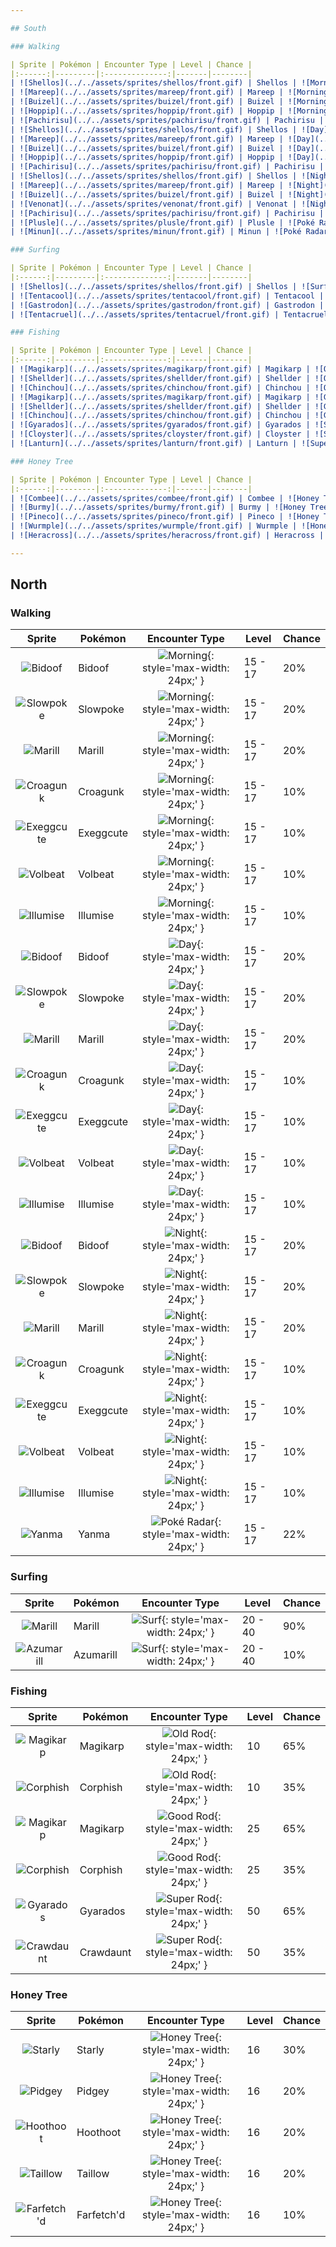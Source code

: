 ```yaml
---

## South

### Walking

| Sprite | Pokémon | Encounter Type | Level | Chance |
|:------:|---------|:--------------:|-------|--------|
| ![Shellos](../../assets/sprites/shellos/front.gif) | Shellos | ![Morning](../../assets/encounter_types/morning.png "Morning"){: style='max-width: 24px;' } | 11 - 13 | 30% |
| ![Mareep](../../assets/sprites/mareep/front.gif) | Mareep | ![Morning](../../assets/encounter_types/morning.png "Morning"){: style='max-width: 24px;' } | 11 - 13 | 20% |
| ![Buizel](../../assets/sprites/buizel/front.gif) | Buizel | ![Morning](../../assets/encounter_types/morning.png "Morning"){: style='max-width: 24px;' } | 11 - 13 | 20% |
| ![Hoppip](../../assets/sprites/hoppip/front.gif) | Hoppip | ![Morning](../../assets/encounter_types/morning.png "Morning"){: style='max-width: 24px;' } | 11 - 13 | 20% |
| ![Pachirisu](../../assets/sprites/pachirisu/front.gif) | Pachirisu | ![Morning](../../assets/encounter_types/morning.png "Morning"){: style='max-width: 24px;' } | 11 - 13 | 10% |
| ![Shellos](../../assets/sprites/shellos/front.gif) | Shellos | ![Day](../../assets/encounter_types/day.png "Day"){: style='max-width: 24px;' } | 11 - 13 | 30% |
| ![Mareep](../../assets/sprites/mareep/front.gif) | Mareep | ![Day](../../assets/encounter_types/day.png "Day"){: style='max-width: 24px;' } | 11 - 13 | 20% |
| ![Buizel](../../assets/sprites/buizel/front.gif) | Buizel | ![Day](../../assets/encounter_types/day.png "Day"){: style='max-width: 24px;' } | 11 - 13 | 20% |
| ![Hoppip](../../assets/sprites/hoppip/front.gif) | Hoppip | ![Day](../../assets/encounter_types/day.png "Day"){: style='max-width: 24px;' } | 11 - 13 | 20% |
| ![Pachirisu](../../assets/sprites/pachirisu/front.gif) | Pachirisu | ![Day](../../assets/encounter_types/day.png "Day"){: style='max-width: 24px;' } | 11 - 13 | 10% |
| ![Shellos](../../assets/sprites/shellos/front.gif) | Shellos | ![Night](../../assets/encounter_types/night.png "Night"){: style='max-width: 24px;' } | 11 - 13 | 30% |
| ![Mareep](../../assets/sprites/mareep/front.gif) | Mareep | ![Night](../../assets/encounter_types/night.png "Night"){: style='max-width: 24px;' } | 11 - 13 | 20% |
| ![Buizel](../../assets/sprites/buizel/front.gif) | Buizel | ![Night](../../assets/encounter_types/night.png "Night"){: style='max-width: 24px;' } | 11 - 13 | 20% |
| ![Venonat](../../assets/sprites/venonat/front.gif) | Venonat | ![Night](../../assets/encounter_types/night.png "Night"){: style='max-width: 24px;' } | 11 - 13 | 20% |
| ![Pachirisu](../../assets/sprites/pachirisu/front.gif) | Pachirisu | ![Night](../../assets/encounter_types/night.png "Night"){: style='max-width: 24px;' } | 11 - 13 | 10% |
| ![Plusle](../../assets/sprites/plusle/front.gif) | Plusle | ![Poké Radar](../../assets/encounter_types/poke_radar.png "Poké Radar"){: style='max-width: 24px;' } | 11 - 13 | 11% |
| ![Minun](../../assets/sprites/minun/front.gif) | Minun | ![Poké Radar](../../assets/encounter_types/poke_radar.png "Poké Radar"){: style='max-width: 24px;' } | 11 - 13 | 11% |

### Surfing

| Sprite | Pokémon | Encounter Type | Level | Chance |
|:------:|---------|:--------------:|-------|--------|
| ![Shellos](../../assets/sprites/shellos/front.gif) | Shellos | ![Surf](../../assets/encounter_types/surf.png "Surf"){: style='max-width: 24px;' } | 20 - 40 | 60% |
| ![Tentacool](../../assets/sprites/tentacool/front.gif) | Tentacool | ![Surf](../../assets/encounter_types/surf.png "Surf"){: style='max-width: 24px;' } | 20 - 40 | 30% |
| ![Gastrodon](../../assets/sprites/gastrodon/front.gif) | Gastrodon | ![Surf](../../assets/encounter_types/surf.png "Surf"){: style='max-width: 24px;' } | 20 - 40 | 5% |
| ![Tentacruel](../../assets/sprites/tentacruel/front.gif) | Tentacruel | ![Surf](../../assets/encounter_types/surf.png "Surf"){: style='max-width: 24px;' } | 20 - 40 | 5% |

### Fishing

| Sprite | Pokémon | Encounter Type | Level | Chance |
|:------:|---------|:--------------:|-------|--------|
| ![Magikarp](../../assets/sprites/magikarp/front.gif) | Magikarp | ![Old Rod](../../assets/encounter_types/old_rod.png "Old Rod"){: style='max-width: 24px;' } | 10 | 60% |
| ![Shellder](../../assets/sprites/shellder/front.gif) | Shellder | ![Old Rod](../../assets/encounter_types/old_rod.png "Old Rod"){: style='max-width: 24px;' } | 10 | 30% |
| ![Chinchou](../../assets/sprites/chinchou/front.gif) | Chinchou | ![Old Rod](../../assets/encounter_types/old_rod.png "Old Rod"){: style='max-width: 24px;' } | 10 | 10% |
| ![Magikarp](../../assets/sprites/magikarp/front.gif) | Magikarp | ![Good Rod](../../assets/encounter_types/good_rod.png "Good Rod"){: style='max-width: 24px;' } | 25 | 60% |
| ![Shellder](../../assets/sprites/shellder/front.gif) | Shellder | ![Good Rod](../../assets/encounter_types/good_rod.png "Good Rod"){: style='max-width: 24px;' } | 25 | 30% |
| ![Chinchou](../../assets/sprites/chinchou/front.gif) | Chinchou | ![Good Rod](../../assets/encounter_types/good_rod.png "Good Rod"){: style='max-width: 24px;' } | 25 | 10% |
| ![Gyarados](../../assets/sprites/gyarados/front.gif) | Gyarados | ![Super Rod](../../assets/encounter_types/super_rod.png "Super Rod"){: style='max-width: 24px;' } | 50 | 60% |
| ![Cloyster](../../assets/sprites/cloyster/front.gif) | Cloyster | ![Super Rod](../../assets/encounter_types/super_rod.png "Super Rod"){: style='max-width: 24px;' } | 50 | 30% |
| ![Lanturn](../../assets/sprites/lanturn/front.gif) | Lanturn | ![Super Rod](../../assets/encounter_types/super_rod.png "Super Rod"){: style='max-width: 24px;' } | 50 | 10% |

### Honey Tree

| Sprite | Pokémon | Encounter Type | Level | Chance |
|:------:|---------|:--------------:|-------|--------|
| ![Combee](../../assets/sprites/combee/front.gif) | Combee | ![Honey Tree](../../assets/encounter_types/honey_tree.png "Honey Tree"){: style='max-width: 24px;' } | 12 | 30% |
| ![Burmy](../../assets/sprites/burmy/front.gif) | Burmy | ![Honey Tree](../../assets/encounter_types/honey_tree.png "Honey Tree"){: style='max-width: 24px;' } | 12 | 20% |
| ![Pineco](../../assets/sprites/pineco/front.gif) | Pineco | ![Honey Tree](../../assets/encounter_types/honey_tree.png "Honey Tree"){: style='max-width: 24px;' } | 12 | 20% |
| ![Wurmple](../../assets/sprites/wurmple/front.gif) | Wurmple | ![Honey Tree](../../assets/encounter_types/honey_tree.png "Honey Tree"){: style='max-width: 24px;' } | 12 | 20% |
| ![Heracross](../../assets/sprites/heracross/front.gif) | Heracross | ![Honey Tree](../../assets/encounter_types/honey_tree.png "Honey Tree"){: style='max-width: 24px;' } | 12 | 10% |

---
```


## North

### Walking

| Sprite | Pokémon | Encounter Type | Level | Chance |
|:------:|---------|:--------------:|-------|--------|
| ![Bidoof](../../assets/sprites/bidoof/front.gif) | Bidoof | ![Morning](../../assets/encounter_types/morning.png "Morning"){: style='max-width: 24px;' } | 15 - 17 | 20% |
| ![Slowpoke](../../assets/sprites/slowpoke/front.gif) | Slowpoke | ![Morning](../../assets/encounter_types/morning.png "Morning"){: style='max-width: 24px;' } | 15 - 17 | 20% |
| ![Marill](../../assets/sprites/marill/front.gif) | Marill | ![Morning](../../assets/encounter_types/morning.png "Morning"){: style='max-width: 24px;' } | 15 - 17 | 20% |
| ![Croagunk](../../assets/sprites/croagunk/front.gif) | Croagunk | ![Morning](../../assets/encounter_types/morning.png "Morning"){: style='max-width: 24px;' } | 15 - 17 | 10% |
| ![Exeggcute](../../assets/sprites/exeggcute/front.gif) | Exeggcute | ![Morning](../../assets/encounter_types/morning.png "Morning"){: style='max-width: 24px;' } | 15 - 17 | 10% |
| ![Volbeat](../../assets/sprites/volbeat/front.gif) | Volbeat | ![Morning](../../assets/encounter_types/morning.png "Morning"){: style='max-width: 24px;' } | 15 - 17 | 10% |
| ![Illumise](../../assets/sprites/illumise/front.gif) | Illumise | ![Morning](../../assets/encounter_types/morning.png "Morning"){: style='max-width: 24px;' } | 15 - 17 | 10% |
| ![Bidoof](../../assets/sprites/bidoof/front.gif) | Bidoof | ![Day](../../assets/encounter_types/day.png "Day"){: style='max-width: 24px;' } | 15 - 17 | 20% |
| ![Slowpoke](../../assets/sprites/slowpoke/front.gif) | Slowpoke | ![Day](../../assets/encounter_types/day.png "Day"){: style='max-width: 24px;' } | 15 - 17 | 20% |
| ![Marill](../../assets/sprites/marill/front.gif) | Marill | ![Day](../../assets/encounter_types/day.png "Day"){: style='max-width: 24px;' } | 15 - 17 | 20% |
| ![Croagunk](../../assets/sprites/croagunk/front.gif) | Croagunk | ![Day](../../assets/encounter_types/day.png "Day"){: style='max-width: 24px;' } | 15 - 17 | 10% |
| ![Exeggcute](../../assets/sprites/exeggcute/front.gif) | Exeggcute | ![Day](../../assets/encounter_types/day.png "Day"){: style='max-width: 24px;' } | 15 - 17 | 10% |
| ![Volbeat](../../assets/sprites/volbeat/front.gif) | Volbeat | ![Day](../../assets/encounter_types/day.png "Day"){: style='max-width: 24px;' } | 15 - 17 | 10% |
| ![Illumise](../../assets/sprites/illumise/front.gif) | Illumise | ![Day](../../assets/encounter_types/day.png "Day"){: style='max-width: 24px;' } | 15 - 17 | 10% |
| ![Bidoof](../../assets/sprites/bidoof/front.gif) | Bidoof | ![Night](../../assets/encounter_types/night.png "Night"){: style='max-width: 24px;' } | 15 - 17 | 20% |
| ![Slowpoke](../../assets/sprites/slowpoke/front.gif) | Slowpoke | ![Night](../../assets/encounter_types/night.png "Night"){: style='max-width: 24px;' } | 15 - 17 | 20% |
| ![Marill](../../assets/sprites/marill/front.gif) | Marill | ![Night](../../assets/encounter_types/night.png "Night"){: style='max-width: 24px;' } | 15 - 17 | 20% |
| ![Croagunk](../../assets/sprites/croagunk/front.gif) | Croagunk | ![Night](../../assets/encounter_types/night.png "Night"){: style='max-width: 24px;' } | 15 - 17 | 10% |
| ![Exeggcute](../../assets/sprites/exeggcute/front.gif) | Exeggcute | ![Night](../../assets/encounter_types/night.png "Night"){: style='max-width: 24px;' } | 15 - 17 | 10% |
| ![Volbeat](../../assets/sprites/volbeat/front.gif) | Volbeat | ![Night](../../assets/encounter_types/night.png "Night"){: style='max-width: 24px;' } | 15 - 17 | 10% |
| ![Illumise](../../assets/sprites/illumise/front.gif) | Illumise | ![Night](../../assets/encounter_types/night.png "Night"){: style='max-width: 24px;' } | 15 - 17 | 10% |
| ![Yanma](../../assets/sprites/yanma/front.gif) | Yanma | ![Poké Radar](../../assets/encounter_types/poke_radar.png "Poké Radar"){: style='max-width: 24px;' } | 15 - 17 | 22% |

### Surfing

| Sprite | Pokémon | Encounter Type | Level | Chance |
|:------:|---------|:--------------:|-------|--------|
| ![Marill](../../assets/sprites/marill/front.gif) | Marill | ![Surf](../../assets/encounter_types/surf.png "Surf"){: style='max-width: 24px;' } | 20 - 40 | 90% |
| ![Azumarill](../../assets/sprites/azumarill/front.gif) | Azumarill | ![Surf](../../assets/encounter_types/surf.png "Surf"){: style='max-width: 24px;' } | 20 - 40 | 10% |

### Fishing

| Sprite | Pokémon | Encounter Type | Level | Chance |
|:------:|---------|:--------------:|-------|--------|
| ![Magikarp](../../assets/sprites/magikarp/front.gif) | Magikarp | ![Old Rod](../../assets/encounter_types/old_rod.png "Old Rod"){: style='max-width: 24px;' } | 10 | 65% |
| ![Corphish](../../assets/sprites/corphish/front.gif) | Corphish | ![Old Rod](../../assets/encounter_types/old_rod.png "Old Rod"){: style='max-width: 24px;' } | 10 | 35% |
| ![Magikarp](../../assets/sprites/magikarp/front.gif) | Magikarp | ![Good Rod](../../assets/encounter_types/good_rod.png "Good Rod"){: style='max-width: 24px;' } | 25 | 65% |
| ![Corphish](../../assets/sprites/corphish/front.gif) | Corphish | ![Good Rod](../../assets/encounter_types/good_rod.png "Good Rod"){: style='max-width: 24px;' } | 25 | 35% |
| ![Gyarados](../../assets/sprites/gyarados/front.gif) | Gyarados | ![Super Rod](../../assets/encounter_types/super_rod.png "Super Rod"){: style='max-width: 24px;' } | 50 | 65% |
| ![Crawdaunt](../../assets/sprites/crawdaunt/front.gif) | Crawdaunt | ![Super Rod](../../assets/encounter_types/super_rod.png "Super Rod"){: style='max-width: 24px;' } | 50 | 35% |

### Honey Tree

| Sprite | Pokémon | Encounter Type | Level | Chance |
|:------:|---------|:--------------:|-------|--------|
| ![Starly](../../assets/sprites/starly/front.gif) | Starly | ![Honey Tree](../../assets/encounter_types/honey_tree.png "Honey Tree"){: style='max-width: 24px;' } | 16 | 30% |
| ![Pidgey](../../assets/sprites/pidgey/front.gif) | Pidgey | ![Honey Tree](../../assets/encounter_types/honey_tree.png "Honey Tree"){: style='max-width: 24px;' } | 16 | 20% |
| ![Hoothoot](../../assets/sprites/hoothoot/front.gif) | Hoothoot | ![Honey Tree](../../assets/encounter_types/honey_tree.png "Honey Tree"){: style='max-width: 24px;' } | 16 | 20% |
| ![Taillow](../../assets/sprites/taillow/front.gif) | Taillow | ![Honey Tree](../../assets/encounter_types/honey_tree.png "Honey Tree"){: style='max-width: 24px;' } | 16 | 20% |
| ![Farfetch'd](../../assets/sprites/farfetchd/front.gif) | Farfetch'd | ![Honey Tree](../../assets/encounter_types/honey_tree.png "Honey Tree"){: style='max-width: 24px;' } | 16 | 10% |

